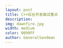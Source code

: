 ```yaml
---
layout: post
title: C++后台开发面试重点
description: 
img: dawnfire.jpg
width: medium
color: 0099FF
author: GeneralSandman
---
```


